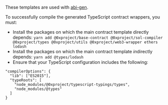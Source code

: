 These templates are used with [abi-gen](https://github.com/0xProject/0x-monorepo/tree/development/packages/abi-gen).

To successfully compile the generated TypeScript contract wrappers, you must:
* Install the packages on which the main contract template directly depends: `yarn add @0xproject/base-contract @0xproject/sol-compiler @0xproject/types @0xproject/utils @0xproject/web3-wrapper ethers lodash`
* Install the packages on which the main contract template *in*directly depends: `yarn add @types/lodash`
* Ensure that your TypeScript configuration includes the following:
```
"compilerOptions": {
  "lib": ["ES2015"],
  "typeRoots": [
    "node_modules/@0xproject/typescript-typings/types",
    "node_modules/@types"
  ]
}
```
